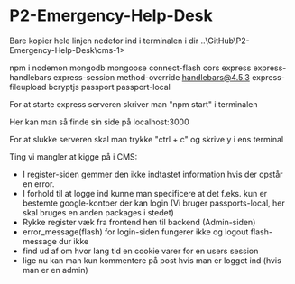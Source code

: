 # P2-Emergency-Help-Desk

<!-- CMS packages -->
Bare kopier hele linjen nedefor ind i terminalen i dir ..\GitHub\P2-Emergency-Help-Desk\cms-1>

npm i nodemon mongodb mongoose connect-flash cors express express-handlebars express-session method-override handlebars@4.5.3 express-fileupload bcryptjs passport passport-local



For at starte express serveren skriver man "npm start" i terminalen

Her kan man så finde sin side på localhost:3000

For at slukke serveren skal man trykke "ctrl + c" og skrive y i ens terminal


Ting vi mangler at kigge på i CMS:
- I register-siden gemmer den ikke indtastet information hvis der opstår en error.
- I forhold til at logge ind kunne man specificere at det f.eks. kun er bestemte google-kontoer der kan login (Vi bruger passports-local, her skal bruges en anden packages i stedet)
- Rykke register væk fra frontend hen til backend (Admin-siden)
- error_message(flash) for login-siden fungerer ikke og logout flash-message dur ikke
- find ud af om hvor lang tid en cookie varer for en users session
- lige nu kan man kun kommentere på post hvis man er logget ind (hvis man er en admin) 
